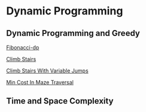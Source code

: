 # Dynamic Programming

## Dynamic Programming and Greedy

[Fibonacci-dp](https://thatbeautifuldream.github.io/pepcoding-dsa/lecture-040/fibonacci-dp.html)

[Climb Stairs](https://thatbeautifuldream.github.io/pepcoding-dsa/lecture-040/climb-stairs.html)

[Climb Stairs With Variable Jumps](https://thatbeautifuldream.github.io/pepcoding-dsa/lecture-041/climb-stairs-with-variable-jumps.html)

[Min Cost In Maze Traversal](https://thatbeautifuldream.github.io/pepcoding-dsa/lecture-041/min-cost-in-maze-traversal.html)

## Time and Space Complexity
